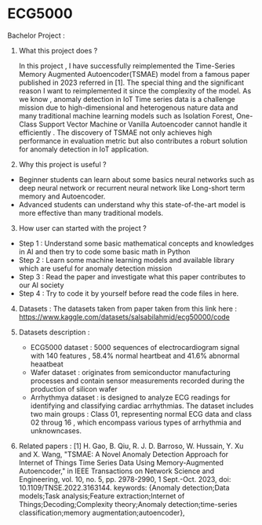 # ECG5000
Bachelor Project : 
1. What this project does ?

    In this project , I have successfully reimplemented the Time-Series Memory Augmented Autoencoder(TSMAE) model from a famous paper published in 2023 referred in [1]. The special thing and the significant reason I want to reimplemented it since the complexity of the model. As we know , anomaly detection in IoT Time series data is a challenge mission due to high-dimensional and heterogenous nature data and many traditional machine learning models such as Isolation Forest, One-Class Support Vector Machine or Vanilla Autoencoder cannot handle it efficiently . The discovery of TSMAE not only achieves high performance in evaluation metric but also contributes a roburt solution for anomaly detection in IoT application.

2. Why this project is useful ?

- Beginner students can learn about some basics neural networks such as deep neural network or recurrent neural network like Long-short term memory and Autoencoder.
- Advanced students can understand why this state-of-the-art model is more effective than many traditional models.

3. How user can started with the project ?

 - Step 1 : Understand some basic mathematical concepts and knowledges in AI and then try to code some basic math in Python
 - Step 2 : Learn some machine learning models and available library which are useful for anomaly detection mission
 - Step 3 : Read the paper and investigate what this paper contributes to our AI society
 - Step 4 : Try to code it by yourself before read the code files in here.

4. Datasets : The datasets taken from paper taken from this link here : https://www.kaggle.com/datasets/salsabilahmid/ecg50000/code

5. Datasets description :

   - ECG5000 dataset : 5000 sequences of electrocardiogram signal with 140 features , 58.4% normal heartbeat and 41.6% abnormal heaatbeat
   -  Wafer dataset : originates from semiconductor manufacturing processes and contain sensor measurements recorded during
   the production of silicon wafer
   - Arrhythmya dataset : is designed to analyze ECG readings for identifying and classifying cardiac arrhythmias. The dataset
     includes two main groups : Class 01, representing normal ECG data and class 02 throug 16 , which encompass various types of arrhythmia and unknowncases.

6. Related papers :
   [1] H. Gao, B. Qiu, R. J. D. Barroso, W. Hussain, Y. Xu and X. Wang, "TSMAE: A Novel Anomaly Detection Approach for Internet of Things Time Series Data Using Memory-Augmented Autoencoder," in IEEE Transactions on Network Science and Engineering, vol. 10, no. 5, pp. 2978-2990, 1 Sept.-Oct. 2023, doi: 10.1109/TNSE.2022.3163144.
keywords: {Anomaly detection;Data models;Task analysis;Feature extraction;Internet of Things;Decoding;Complexity theory;Anomaly detection;time-series classification;memory augmentation;autoencoder},



